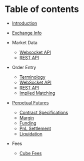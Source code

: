 # Table of contents

* [Introduction](README.md)
* [Exchange Info](rest-iridium-api.md)

* Market Data
  * [Websocket API](generated/ws-api/websocket-market-data-api.md)
  * [REST API](rest-mendelev-api.md)

* Order Entry
  * [Terminology](trade-api.md)
  * [WebSocket API](generated/ws-api/websocket-trade-api.md)
  * [REST API](rest-osmium-api.md)
  * [Implied Matching](implied-matching.md)

* [Perpetual Futures](perpetual-futures/README.md)
  * [Contract Specifications](perpetual-futures/contracts.md)
  * [Margin](perpetual-futures/margin.md)
  * [Funding](perpetual-futures/funding.md)
  * [PnL Settlement](perpetual-futures/pnl-settlement.md)
  * [Liquidation](perpetual-futures/liquidation.md)

* Fees
  * [Cube Fees](cube-fees.md)
